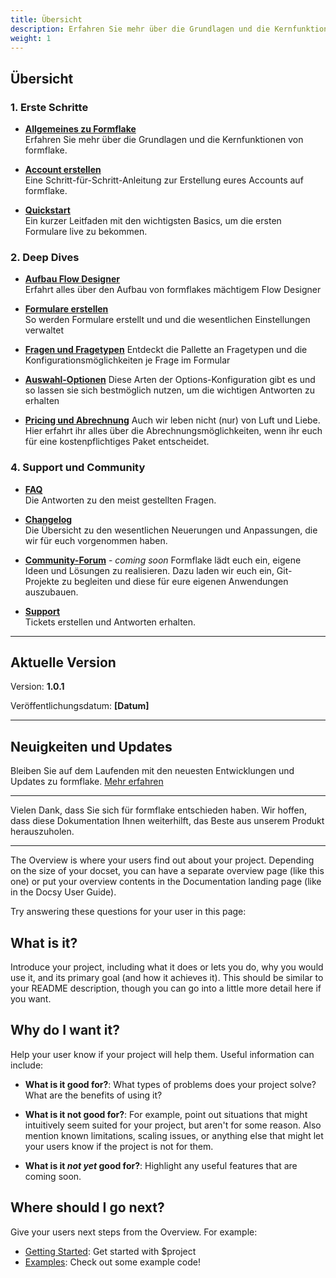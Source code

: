 ```yaml
---
title: Übersicht
description: Erfahren Sie mehr über die Grundlagen und die Kernfunktionen von formflake.
weight: 1
---
```


## Übersicht

### 1. Erste Schritte

- **[Allgemeines zu Formflake](#)**  
  Erfahren Sie mehr über die Grundlagen und die Kernfunktionen von formflake.

- **[Account erstellen](#)**  
  Eine Schritt-für-Schritt-Anleitung zur Erstellung eures Accounts auf formflake.

- **[Quickstart](#)**  
  Ein kurzer Leitfaden mit den wichtigsten Basics, um die ersten Formulare live zu bekommen.

### 2. Deep Dives

- **[Aufbau Flow Designer](#)**  
  Erfahrt alles über den Aufbau von formflakes mächtigem Flow Designer

- **[Formulare erstellen](#)**  
  So werden Formulare erstellt und und die wesentlichen Einstellungen verwaltet

- **[Fragen und Fragetypen](#)** 
  Entdeckt die Pallette an Fragetypen und die Konfigurationsmöglichkeiten je Frage im Formular 

- **[Auswahl-Optionen](#)** 
  Diese Arten der Options-Konfiguration gibt es und so lassen sie sich bestmöglich nutzen, um die wichtigen Antworten zu erhalten

- **[Pricing und Abrechnung](#)** 
  Auch wir leben nicht (nur) von Luft und Liebe. Hier erfahrt ihr alles über die Abrechnungsmöglichkeiten, wenn ihr euch für eine kostenpflichtiges Paket entscheidet.

### 4. Support und Community

- **[FAQ](#)**  
  Die Antworten zu den meist gestellten Fragen.

- **[Changelog](#)**  
  Die Übersicht zu den wesentlichen Neuerungen und Anpassungen, die wir für euch vorgenommen haben.

- **[Community-Forum](#)** - *coming soon* 
  Formflake lädt euch ein, eigene Ideen und Lösungen zu realisieren. Dazu laden wir euch ein, Git-Projekte zu begleiten und diese für eure eigenen Anwendungen auszubauen.

- **[Support](#)**  
  Tickets erstellen und Antworten erhalten.

---

## Aktuelle Version

Version: **1.0.1**

Veröffentlichungsdatum: **[Datum]**

---

## Neuigkeiten und Updates

Bleiben Sie auf dem Laufenden mit den neuesten Entwicklungen und Updates zu formflake. [Mehr erfahren](#)

---

Vielen Dank, dass Sie sich für formflake entschieden haben. Wir hoffen, dass diese Dokumentation Ihnen weiterhilft, das Beste aus unserem Produkt herauszuholen.


--- 

The Overview is where your users find out about your project. Depending on the size of your docset, you can have a separate overview page (like this one) or put your overview contents in the Documentation landing page (like in the Docsy User Guide).

Try answering these questions for your user in this page:

## What is it?

Introduce your project, including what it does or lets you do, why you would use it, and its primary goal (and how it achieves it). This should be similar to your README description, though you can go into a little more detail here if you want.

## Why do I want it?

Help your user know if your project will help them. Useful information can include:

* **What is it good for?**: What types of problems does your project solve? What are the benefits of using it?

* **What is it not good for?**: For example, point out situations that might intuitively seem suited for your project, but aren't for some reason. Also mention known limitations, scaling issues, or anything else that might let your users know if the project is not for them.

* **What is it *not yet* good for?**: Highlight any useful features that are coming soon.

## Where should I go next?

Give your users next steps from the Overview. For example:

* [Getting Started](/docs/getting-started/): Get started with $project
* [Examples](/docs/forms/): Check out some example code!

